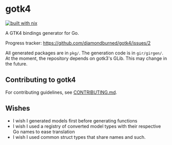 # gotk4

[![built with nix](https://builtwithnix.org/badge.svg)](https://builtwithnix.org)

A GTK4 bindings generator for Go.

Progress tracker: https://github.com/diamondburned/gotk4/issues/2

All generated packages are in `pkg/`. The generation code is in `gir/girgen/`.
At the moment, the repository depends on gotk3's GLib. This may change in the
future.

## Contributing to gotk4

For contributing guidelines, see [CONTRIBUTING.md](./CONTRIBUTING.md).

## Wishes

- I wish I generated models first before generating functions
- I wish I used a registry of converted model types with their respective Go
  names to ease translation
- I wish I used common struct types that share names and such.
